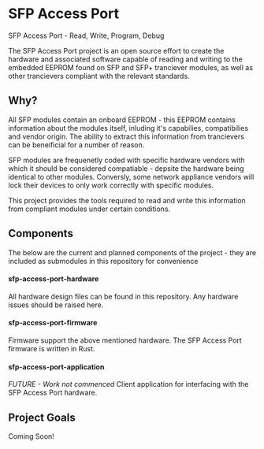 # SFP Access Port
SFP Access Port - Read, Write, Program, Debug

The SFP Access Port project is an open source effort to create the hardware and associated software capable of reading and writing to the embedded EEPROM found on SFP and SFP+ tranciever modules, as well as other trancievers compliant with the relevant standards.

## Why?
All SFP modules contain an onboard EEPROM - this EEPROM contains information about the modules itself, inluding it's capabilies, compatibilies and vendor origin. The ability to extract this information from trancievers can be beneificial for a number of reason.

SFP modules are frequenetly coded with specific hardware vendors with which it should be considered compatiable - depsite the hardware being identical to other modules. Conversly, some network appliance vendors will lock their devices to only work correctly with specific modules.

This project provides the tools required to read and write this information from compliant modules under certain conditions.

## Components
The below are the current and planned components of the project - they are included as submodules in this repository for convenience
#### sfp-access-port-hardware
All hardware design files can be found in this repository. Any hardware issues should be raised here.

#### sfp-access-port-firmware
Firmware support the above mentioned hardware. The SFP Access Port firmware is written in Rust.

#### sfp-access-port-application
*FUTURE - Work not commenced*
Client application for interfacing with the SFP Access Port hardware.

## Project Goals

Coming Soon!

